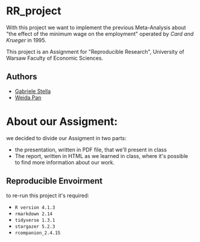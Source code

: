 # RR_project

With this project we want to implement the previous Meta-Analysis about "the effect of the minimum wage on the employment" operated by *Card and Krueger* in 1995.

This project is an Assignment for "Reproducible Research", University of Warsaw Faculty of Economic Sciences.

## Authors

-   [Gabriele Stella](g.stella@student.uw.edu.pl)
-   [Weida Pan](w.pan2@student.uw.edu.pl)

# About our Assigment:

we decided to divide our Assigment in two parts:

-   the presentation, written in PDF file, that we'll present in class
-   The report, written in HTML as we learned in class, where it's possible to find more information about our work.

## Reproducible Envoirment

to re-run this project it's required:

-   `R version 4.1.3`
-   `rmarkdown 2.14`
-   `tidyverse 1.3.1`
-   `stargazer 5.2.3`
-   `rcompanion_2.4.15`
